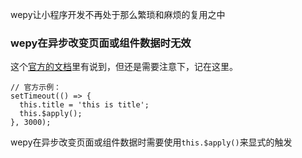 wepy让小程序开发不再处于那么繁琐和麻烦的复用之中

### wepy在异步改变页面或组件数据时无效
这个[官方的文档](https://wepyjs.github.io/wepy/#/?id=wepy%e6%95%b0%e6%8d%ae%e7%bb%91%e5%ae%9a%e6%96%b9%e5%bc%8f)里有说到，但还是需要注意下，记在这里。
```
// 官方示例：
setTimeout(() => {
  this.title = 'this is title';
  this.$apply();
}, 3000);
```
wepy在异步改变页面或组件数据时需要使用`this.$apply()`来显式的触发
